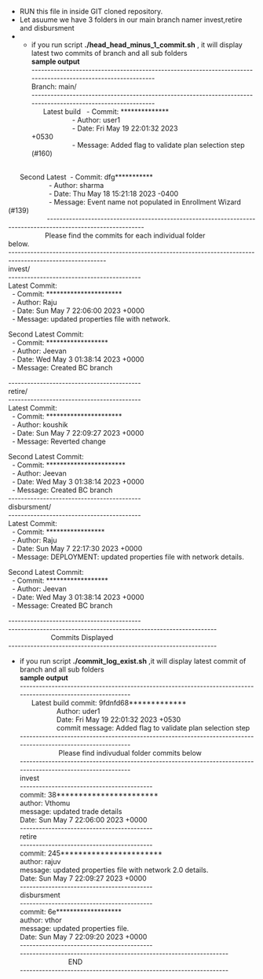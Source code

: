 - RUN this file in inside GIT cloned repository.<br>
- Let asuume we have 3 folders in our main branch namer invest,retire and disbursment<br>
- - if you run script **./head_head_minus_1_commit.sh** , it will display latest two commits of branch and all sub folders <br>
__sample output__<br>
-------------------------------------------------------------------------------------------------------------<br>
Branch: main/<br>
-------------------------------------------------------------------------------------------------------------<br>
      Latest build   - Commit: ************** <br>
                     - Author: user1<br>
                     - Date: Fri May 19 22:01:32 2023 +0530                              <br>
                     - Message: Added flag to validate plan selection step (#160)            <br>                

      Second Latest  - Commit: dfg*********** <br>
                     - Author: sharma <br>
                     - Date: Thu May 18 15:21:18 2023 -0400                       <br>
                     - Message: Event name not populated in Enrollment Wizard (#139)  <br>                   
------------------------------------------------------------------------------------------------------------- <br>
                   Please find the commits for each individual folder below.                                 <br>
------------------------------------------------------------------------------------------------------------- <br>
invest/ <br>
------------------------------------------ <br>
Latest Commit: <br>
  - Commit: ********************** <br>
  - Author: Raju <br>
  - Date: Sun May 7 22:06:00 2023 +0000 <br>
  - Message: updated properties file with network. <br>

Second Latest Commit: <br>
  - Commit: ****************** <br>
  - Author: Jeevan <br>
  - Date: Wed May 3 01:38:14 2023 +0000 <br>
  - Message: Created BC branch <br>

------------------------------------------ <br>
retire/ <br>
------------------------------------------ <br>
Latest Commit: <br>
  - Commit: ********************** <br>
  - Author: koushik <br>
  - Date: Sun May 7 22:09:27 2023 +0000 <br>
  - Message: Reverted change <br>

Second Latest Commit: <br>
  - Commit: *********************** <br>
  - Author: Jeevan <br>
  - Date: Wed May 3 01:38:14 2023 +0000 <br>
  - Message: Created BC branch <br>
------------------------------------------ <br>
disbursment/ <br>
------------------------------------------ <br>
Latest Commit: <br>
  - Commit: ***************** <br>
  - Author: Raju <br>
  - Date: Sun May 7 22:17:30 2023 +0000 <br>
  - Message: DEPLOYMENT: updated properties file with network details. <br>

Second Latest Commit: <br>
  - Commit: ****************** <br>
  - Author: Jeevan <br>
  - Date: Wed May 3 01:38:14 2023 +0000 <br>
  - Message: Created BC branch <br>

------------------------------------------ <br>
------------------------------------------------------------------ <br>
                      Commits Displayed                           <br>
------------------------------------------------------------------ <br>


- if you run script **./commit_log_exist.sh** ,it will display latest commit of branch and all sub folders<br>
__sample output__ <br>
------------------------------------------------------------------------------------------------------------- <br>
      Latest build commit: 9fdnfd68************* <br>
                   Author: uder1 <br>
                   Date: Fri May 19 22:01:32 2023 +0530 <br>
                   commit message: Added flag to validate plan selection step<br>
------------------------------------------------------------------------------------------------------------- <br>
                    Please find indivudual folder commits below <br>
------------------------------------------------------------------------------------------------------------- <br>
invest <br>
------------------------------------------ <br>
commit: 38*********************** <br>
author: Vthomu <br>
message: updated trade details <br>
Date: Sun May 7 22:06:00 2023 +0000 <br>
------------------------------------------ <br>
retire <br>
------------------------------------------ <br>
commit: 245*********************** <br>
author: rajuv <br>
message: updated properties file with network 2.0 details. <br>
Date: Sun May 7 22:09:27 2023 +0000 <br>
------------------------------------------ <br>
disbursment <br>
------------------------------------------ <br>
commit: 6e******************* <br>
author: vthor <br>
message: updated properties file. <br>
Date: Sun May 7 22:09:20 2023 +0000 <br>
------------------------------------------ <br>
------------------------------------------------------------------ <br>
                         END <br>
------------------------------------------------------------------ <br>
